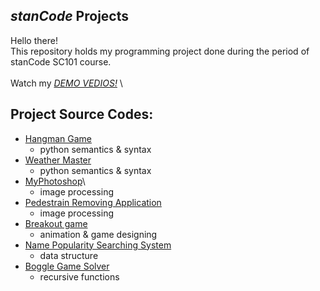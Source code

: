 ## *stanCode* Projects
Hello there!\
This repository holds my programming project done during the period of stanCode SC101 course.\
\
Watch my *[DEMO VEDIOS!](https://drive.google.com/drive/folders/1Gi3bn9qPW_gR0ISyGzVPLd5Bztdvd7rF?fbclid=IwAR36BW3v_bHn-Idsh-0_ROSWLwrXOzoervZId25OOzH2LX4b6FCGDfULdDg)*
\
## Project Source Codes:
* [Hangman Game](https://github.com/isalin8281/sc-projects/blob/main/stanCode_Projeccts/hangman_game/hangman.py)
  * python semantics & syntax
* [Weather Master](https://github.com/isalin8281/sc-projects/blob/main/stanCode_Projeccts/Weather_Master/weather_master.py)
  * python semantics & syntax
* [MyPhotoshop](https://github.com/isalin8281/sc-projects/blob/main/stanCode_Projeccts/my_photoshop/best_photoshop_award.py)\
  * image processing
* [Pedestrain Removing Application](https://github.com/isalin8281/sc-projects/blob/main/stanCode_Projeccts/my_photoshop/stanCodoshop.py)
  * image processing
* [Breakout game](https://github.com/isalin8281/sc-projects/blob/main/stanCode_Projeccts/break_out_game/breakout.py)
  * animation & game designing
* [Name Popularity Searching System](https://github.com/isalin8281/sc-projects/blob/main/stanCode_Projeccts/name_searching_system/babygraphics.py)
  * data structure
* [Boggle Game Solver](https://github.com/isalin8281/sc-projects/blob/main/stanCode_Projeccts/boggle_game_solver/boggle.py)
  * recursive functions
